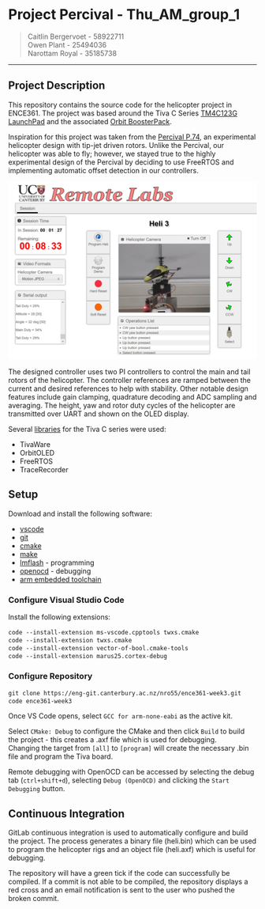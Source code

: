 # **Project Percival** - Thu_AM_group_1

> Caitlin Bergervoet - 58922711  
> Owen Plant -  25494036  
> Narottam Royal - 35185738

- - -

## Project Description
This repository contains the source code for the helicopter project in ENCE361. The project was based around the Tiva C Series  [TM4C123G LaunchPad](http://www.ti.com/tool/EK-TM4C123GXL) and the associated [Orbit BoosterPack](https://reference.digilentinc.com/orbit_boosterpack/orbit_boosterpack).

Inspiration for this project was taken from the [Percival P.74](https://en.wikipedia.org/wiki/Percival_P.74), an experimental helicopter design with tip-jet driven rotors.
Unlike the Percival, our helicopter was able to fly; however, we stayed true to the highly experimental design of the Percival by deciding to use FreeRTOS and implementing automatic offset detection in our controllers.

![Helicopter](docs/heliboi.png)

The designed controller uses two PI controllers to control the main and tail rotors of the helicopter. The controller references are ramped between the current and desired references to help with stability.
Other notable design features include gain clamping, quadrature decoding and ADC sampling and averaging. The height, yaw and rotor duty cycles of the helicopter are transmitted over UART and shown on the OLED display. 

Several [libraries](https://eng-git.canterbury.ac.nz/nro55/tiva-libraries) for the Tiva C series were used:

* TivaWare
* OrbitOLED
* FreeRTOS
* TraceRecorder

## Setup

Download and install the following software:

* [vscode](https://aka.ms/win32-x64-user-stable)
* [git](https://git-scm.com/download/win)
* [cmake](https://cmake.org/download/)
* [make](https://github.com/mbuilov/gnumake-windows)
* [lmflash](http://www.ti.com/tool/LMFlashProgrammer) - programming
* [openocd](http://gnutoolchains.com/arm-eabi/openocd/) - debugging
* [arm embedded toolchain](https://developer.arm.com/-/media/Files/downloads/gnu-rm/8-2018q4/gcc-arm-none-eabi-8-2018-q4-major-win32-sha2.exe?revision=169eed21-7cbc-48c6-a289-f39d95bd634c?product=GNU%20Arm%20Embedded%20Toolchain,32-bit,,Windows,8-2018-q4-major)

### Configure Visual Studio Code

Install the following extensions:

```
code --install-extension ms-vscode.cpptools twxs.cmake
code --install-extension twxs.cmake
code --install-extension vector-of-bool.cmake-tools
code --install-extension marus25.cortex-debug
```

### Configure Repository

```
git clone https://eng-git.canterbury.ac.nz/nro55/ence361-week3.git
code ence361-week3
```

Once VS Code opens, select ```GCC for arm-none-eabi``` as the active kit.

Select ```CMake: Debug``` to configure the CMake and then click ```Build``` to build the project - this creates a .axf file which is used for debugging.  
Changing the target from ```[all]``` to ```[program]``` will create the necessary .bin file and program the Tiva board.

Remote debugging with OpenOCD can be accessed by selecting the debug tab (```ctrl+shift+d```), selecting ```Debug (OpenOCD)``` and clicking the ```Start Debugging``` button.

## Continuous Integration
GitLab continuous integration is used to automatically configure and build the project.
The process generates a binary file (heli.bin) which can be used to program the helicopter rigs and an object file (heli.axf) which is useful for debugging.

The repository will have a green tick if the code can successfully be compiled. If a commit is not able to be compiled, the repository displays a red cross and an email notification is sent to the user who pushed the broken commit.